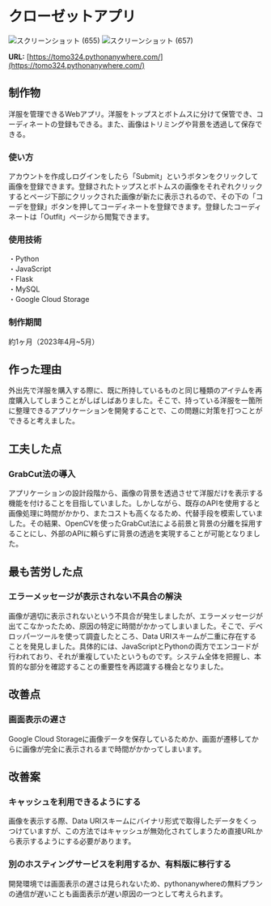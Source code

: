 # クローゼットアプリ

![スクリーンショット (655)](https://github.com/tomo324/Closet-App/assets/102280498/f907dc36-1106-4839-bdf3-43eb811230cd)
![スクリーンショット (657)](https://github.com/tomo324/Closet-App/assets/102280498/3aff1dc8-aeed-4df1-9213-7baaf26e1fd1)


**URL:** [https://tomo324.pythonanywhere.com/](https://tomo324.pythonanywhere.com/)

## 制作物
洋服を管理できるWebアプリ。洋服をトップスとボトムスに分けて保管でき、コーディネートの登録もできる。また、画像はトリミングや背景を透過して保存できる。

### 使い方
アカウントを作成しログインをしたら「Submit」というボタンをクリックして画像を登録できます。登録されたトップスとボトムスの画像をそれぞれクリックするとページ下部にクリックされた画像が新たに表示されるので、その下の「コーデを登録」ボタンを押してコーディネートを登録できます。登録したコーディネートは「Outfit」ページから閲覧できます。


### 使用技術
・Python  
・JavaScript  
・Flask  
・MySQL  
・Google Cloud Storage  

### 制作期間  
約1ヶ月（2023年4月~5月）  
## 作った理由
外出先で洋服を購入する際に、既に所持しているものと同じ種類のアイテムを再度購入してしまうことがしばしばありました。そこで、持っている洋服を一箇所に整理できるアプリケーションを開発することで、この問題に対策を打つことができると考えました。

## 工夫した点
### GrabCut法の導入
アプリケーションの設計段階から、画像の背景を透過させて洋服だけを表示する機能を付けることを目指していました。しかしながら、既存のAPIを使用すると画像処理に時間がかかり、またコストも高くなるため、代替手段を模索していました。その結果、OpenCVを使ったGrabCut法による前景と背景の分離を採用することにし、外部のAPIに頼らずに背景の透過を実現することが可能となりました。

## 最も苦労した点
### エラーメッセージが表示されない不具合の解決
画像が適切に表示されないという不具合が発生しましたが、エラーメッセージが出てこなかったため、原因の特定に時間がかかってしまいました。そこで、デベロッパーツールを使って調査したところ、Data URIスキームが二重に存在することを発見しました。具体的には、JavaScriptとPythonの両方でエンコードが行われており、それが重複していたというものです。システム全体を把握し、本質的な部分を確認することの重要性を再認識する機会となりました。

## 改善点
### 画面表示の遅さ
Google Cloud Storageに画像データを保存しているためか、画面が遷移してからに画像が完全に表示されるまで時間がかかってしまいます。

## 改善案
### キャッシュを利用できるようにする
画像を表示する際、Data URIスキームにバイナリ形式で取得したデータをくっつけていますが、この方法ではキャッシュが無効化されてしまうため直接URLから表示するようにする必要があります。
### 別のホスティングサービスを利用するか、有料版に移行する
開発環境では画面表示の遅さは見られないため、pythonanywhereの無料プランの通信が遅いことも画面表示が遅い原因の一つとして考えられます。
